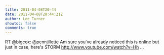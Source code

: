 ```yaml
---
title: 2011-04-08T20-44
date: 2011-04-08T20:44:21Z
author: Lee Turner
showtoc: false
comments: true
---
```


RT @bigcox: @pennjillette Am sure you've already noticed this is online but just in case, here's STORM http://www.youtube.com/watch?v=Hh ...

